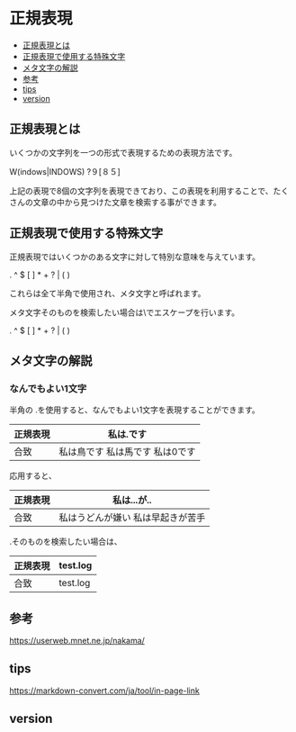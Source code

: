 # 正規表現

  - [正規表現とは](#正規表現とは)
  - [正規表現で使用する特殊文字](#正規表現で使用する特殊文字)
  - [メタ文字の解説](#メタ文字の解説)
  - [参考](#参考)
  - [tips](#tips)
  - [version](#version)

## 正規表現とは
いくつかの文字列を一つの形式で表現するための表現方法です。

W(indows|INDOWS) ?９[８５]

上記の表現で8個の文字列を表現できており、この表現を利用することで、たくさんの文章の中から見つけた文章を検索する事ができます。

## 正規表現で使用する特殊文字
正規表現ではいくつかのある文字に対して特別な意味を与えています。

.   ^   $   [   ]   *   +   ?   |   (   )

これらは全て半角で使用され、メタ文字と呼ばれます。

メタ文字そのものを検索したい場合は\でエスケープを行います。

\.  \^  \$  \[  \]  \*  \+  \?  \|  \(  \)

## メタ文字の解説

### なんでもよい1文字
半角の .を使用すると、なんでもよい1文字を表現することができます。

| 正規表現 |私は.です |
|----|-----|
| 合致 | 私は鳥です 私は馬です 私は0です |

応用すると、

| 正規表現 |私は...が.. |
|----|-----|
| 合致 | 私はうどんが嫌い 私は早起きが苦手 |

.そのものを検索したい場合は、

| 正規表現 |test\.log |
|----|-----|
| 合致 | test.log |

## 参考
https://userweb.mnet.ne.jp/nakama/
## tips
https://markdown-convert.com/ja/tool/in-page-link
## version
